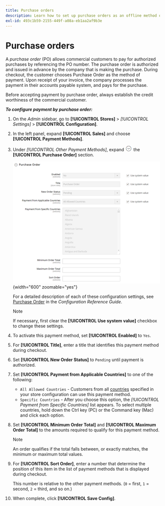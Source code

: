 ```yaml
---
title: Purchase orders
description: Learn how to set up purchase orders as an offline method of payment on your store.
exl-id: 493c1b59-2155-449f-a08a-eb1aa2af9b3e
---
```

# Purchase orders

A _purchase order_ (PO) allows commercial customers to pay for authorized purchases by referencing the PO number. The purchase order is authorized and issued in advance by the company that is making the purchase. During checkout, the customer chooses Purchase Order as the method of payment. Upon receipt of your invoice, the company processes the payment in their accounts payable system, and pays for the purchase.

Before accepting payment by purchase order, always establish the credit worthiness of the commercial customer.

**_To configure payment by purchase order:_**

1. On the _Admin_ sidebar, go to **[!UICONTROL Stores]** > _[!UICONTROL Settings]_ > **[!UICONTROL Configuration]**.

1. In the left panel, expand **[!UICONTROL Sales]** and choose **[!UICONTROL Payment Methods]**.

1. Under _[!UICONTROL Other Payment Methods]_, expand ![Expansion selector](../assets/icon-display-expand.png) the **[!UICONTROL Purchase Order]** section.

   ![Purchase Order](../configuration-reference/sales/assets/payment-methods-purchase-order.png){width="600" zoomable="yes"}

   For a detailed description of each of these configuration settings, see [Purchase Order](../configuration-reference/sales/payment-methods.md#purchase-order) in the _Configuration Reference Guide_.

   >[!NOTE]
   >
   >If necessary, first clear the **[!UICONTROL Use system value]** checkbox to change these settings.

1. To activate this payment method, set **[!UICONTROL Enabled]** to `Yes`.

1. For **[!UICONTROL Title]**, enter a title that identifies this payment method during checkout.

1. Set **[!UICONTROL New Order Status]** to `Pending` until payment is authorized.

1. Set **[!UICONTROL Payment from Applicable Countries]** to one of the following:

   - `All Allowed Countries` - Customers from all [countries](../getting-started/store-details.md#country-options) specified in your store configuration can use this payment method.
   - `Specific Countries` - After you choose this option, the _[!UICONTROL Payment from Specific Countries]_ list appears. To select multiple countries, hold down the Ctrl key (PC) or the Command key (Mac) and click each option.

1. Set **[!UICONTROL Minimum Order Total]** and **[!UICONTROL Maximum Order Total]** to the amounts required to qualify for this payment method.

   >[!NOTE]
   >
   >An order qualifies if the total falls between, or exactly matches, the minimum or maximum total values.

1. For **[!UICONTROL Sort Order]**, enter a number that determine the position of this item in the list of payment methods that is displayed during checkout.

   This number is relative to the other payment methods. (`0` = first, `1` = second, `2` = third, and so on.)

1. When complete, click **[!UICONTROL Save Config]**.
